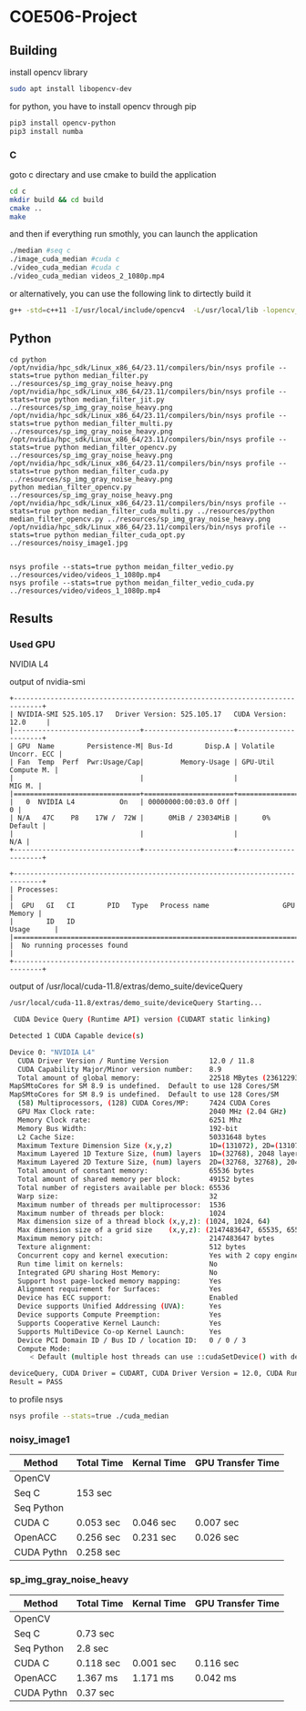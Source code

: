 # COE506-Project

## Building

install opencv library

```bash
sudo apt install libopencv-dev
```

for python, you have to install opencv through pip

```bash
pip3 install opencv-python
pip3 install numba

```

### C

goto c directary and use cmake to build the application

```bash
cd c
mkdir build && cd build
cmake ..
make
```

and then if everything run smothly, you can launch the application

```bash
./median #seq c
./image_cuda_median #cuda c
./video_cuda_median #cuda c
./video_cuda_median videos_2_1080p.mp4
```

or alternatively, you can use the following link to dirtectly build it

```bash
g++ -std=c++11 -I/usr/local/include/opencv4  -L/usr/local/lib -lopencv_core -lopencv_imgproc -lopencv_imgcodecs -lopencv_highgui median_filter.cpp -o median_filter
```

## Python

```
cd python
/opt/nvidia/hpc_sdk/Linux_x86_64/23.11/compilers/bin/nsys profile --stats=true python median_filter.py ../resources/sp_img_gray_noise_heavy.png
/opt/nvidia/hpc_sdk/Linux_x86_64/23.11/compilers/bin/nsys profile --stats=true python median_filter_jit.py ../resources/sp_img_gray_noise_heavy.png
/opt/nvidia/hpc_sdk/Linux_x86_64/23.11/compilers/bin/nsys profile --stats=true python median_filter_multi.py ../resources/sp_img_gray_noise_heavy.png
/opt/nvidia/hpc_sdk/Linux_x86_64/23.11/compilers/bin/nsys profile --stats=true python median_filter_opencv.py ../resources/sp_img_gray_noise_heavy.png
/opt/nvidia/hpc_sdk/Linux_x86_64/23.11/compilers/bin/nsys profile --stats=true python median_filter_cuda.py ../resources/sp_img_gray_noise_heavy.png
python median_filter_opencv.py ../resources/sp_img_gray_noise_heavy.png
/opt/nvidia/hpc_sdk/Linux_x86_64/23.11/compilers/bin/nsys profile --stats=true python median_filter_cuda_multi.py ../resources/python median_filter_opencv.py ../resources/sp_img_gray_noise_heavy.png
/opt/nvidia/hpc_sdk/Linux_x86_64/23.11/compilers/bin/nsys profile --stats=true python median_filter_cuda_opt.py ../resources/noisy_image1.jpg


nsys profile --stats=true python meidan_filter_vedio.py ../resources/video/videos_1_1080p.mp4
nsys profile --stats=true python meidan_filter_vedio_cuda.py ../resources/video/videos_1_1080p.mp4
```

## Results

### Used GPU

NVIDIA L4

output of nvidia-smi

```
+-----------------------------------------------------------------------------+
| NVIDIA-SMI 525.105.17   Driver Version: 525.105.17   CUDA Version: 12.0     |
|-------------------------------+----------------------+----------------------+
| GPU  Name        Persistence-M| Bus-Id        Disp.A | Volatile Uncorr. ECC |
| Fan  Temp  Perf  Pwr:Usage/Cap|         Memory-Usage | GPU-Util  Compute M. |
|                               |                      |               MIG M. |
|===============================+======================+======================|
|   0  NVIDIA L4           On   | 00000000:00:03.0 Off |                    0 |
| N/A   47C    P8    17W /  72W |      0MiB / 23034MiB |      0%      Default |
|                               |                      |                  N/A |
+-------------------------------+----------------------+----------------------+
                                                                     
+-----------------------------------------------------------------------------+
| Processes:                                                                  |
|  GPU   GI   CI        PID   Type   Process name                  GPU Memory |
|        ID   ID                                                   Usage      |
|=============================================================================|
|  No running processes found                                                 |
+-----------------------------------------------------------------------------+
```

output of /usr/local/cuda-11.8/extras/demo_suite/deviceQuery

```bash
/usr/local/cuda-11.8/extras/demo_suite/deviceQuery Starting...

 CUDA Device Query (Runtime API) version (CUDART static linking)

Detected 1 CUDA Capable device(s)

Device 0: "NVIDIA L4"
  CUDA Driver Version / Runtime Version          12.0 / 11.8
  CUDA Capability Major/Minor version number:    8.9
  Total amount of global memory:                 22518 MBytes (23612293120 bytes)
MapSMtoCores for SM 8.9 is undefined.  Default to use 128 Cores/SM
MapSMtoCores for SM 8.9 is undefined.  Default to use 128 Cores/SM
  (58) Multiprocessors, (128) CUDA Cores/MP:     7424 CUDA Cores
  GPU Max Clock rate:                            2040 MHz (2.04 GHz)
  Memory Clock rate:                             6251 Mhz
  Memory Bus Width:                              192-bit
  L2 Cache Size:                                 50331648 bytes
  Maximum Texture Dimension Size (x,y,z)         1D=(131072), 2D=(131072, 65536), 3D=(16384, 16384, 16384)
  Maximum Layered 1D Texture Size, (num) layers  1D=(32768), 2048 layers
  Maximum Layered 2D Texture Size, (num) layers  2D=(32768, 32768), 2048 layers
  Total amount of constant memory:               65536 bytes
  Total amount of shared memory per block:       49152 bytes
  Total number of registers available per block: 65536
  Warp size:                                     32
  Maximum number of threads per multiprocessor:  1536
  Maximum number of threads per block:           1024
  Max dimension size of a thread block (x,y,z): (1024, 1024, 64)
  Max dimension size of a grid size    (x,y,z): (2147483647, 65535, 65535)
  Maximum memory pitch:                          2147483647 bytes
  Texture alignment:                             512 bytes
  Concurrent copy and kernel execution:          Yes with 2 copy engine(s)
  Run time limit on kernels:                     No
  Integrated GPU sharing Host Memory:            No
  Support host page-locked memory mapping:       Yes
  Alignment requirement for Surfaces:            Yes
  Device has ECC support:                        Enabled
  Device supports Unified Addressing (UVA):      Yes
  Device supports Compute Preemption:            Yes
  Supports Cooperative Kernel Launch:            Yes
  Supports MultiDevice Co-op Kernel Launch:      Yes
  Device PCI Domain ID / Bus ID / location ID:   0 / 0 / 3
  Compute Mode:
     < Default (multiple host threads can use ::cudaSetDevice() with device simultaneously) >

deviceQuery, CUDA Driver = CUDART, CUDA Driver Version = 12.0, CUDA Runtime Version = 11.8, NumDevs = 1, Device0 = NVIDIA L4
Result = PASS

```

to profile nsys

```bash
nsys profile --stats=true ./cuda_median
```

### noisy_image1

| Method     | Total Time | Kernal Time | GPU Transfer Time |
| ---------- | ---------- | ----------- | ----------------- |
| OpenCV     |            |             |                   |
| Seq C      | 153 sec    |             |                   |
| Seq Python |            |             |                   |
| CUDA C     | 0.053 sec  | 0.046 sec   | 0.007 sec         |
| OpenACC    | 0.256 sec  | 0.231 sec   | 0.026 sec         |
| CUDA Pythn | 0.258 sec  |             |                   |

### sp_img_gray_noise_heavy

| Method     | Total Time | Kernal Time | GPU Transfer Time |
| ---------- | ---------- | ----------- | ----------------- |
| OpenCV     |            |             |                   |
| Seq C      | 0.73 sec   |             |                   |
| Seq Python | 2.8 sec    |             |                   |
| CUDA C     | 0.118 sec  | 0.001 sec   | 0.116 sec         |
| OpenACC    | 1.367 ms   | 1.171 ms    | 0.042 ms          |
| CUDA Pythn | 0.37 sec   |             |                   |
